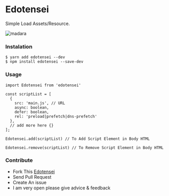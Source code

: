 # Edotensei
Simple Load Assets/Resource.   
   
![madara](https://media.tenor.com/images/183c6d46ac5c2a9a90884b4a3713fa54/tenor.gif)

### Instalation
```
$ yarn add edotensei --dev
$ npm install edotensei --save-dev
```

### Usage
```
import Edotensei from 'edotensei'

const scriptList = [
  {
    src: 'main.js', // URL
    async: boolean,
    defer: boolean,
    rel: 'preload|prefetch|dns-prefetch'
  },
  // add more here {}
];

Edotensei.add(scriptList) // To Add Script Element in Body HTML 

Edotensei.remove(scriptList) // To Remove Script Element in Body HTML

```
   
### Contribute 
- Fork This [Edotensei](https://github.com/ri7nz/Edotensei)
- Send Pull Request
- Create An issue 
- I am very open please give advice & feedback
